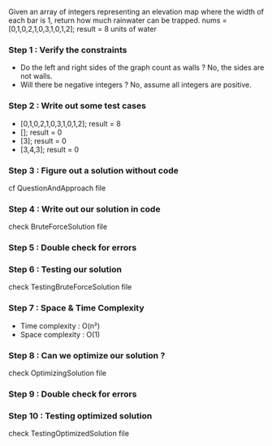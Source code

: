 Given an array of integers representing an elevation map where the width of each bar is 1,
return how much rainwater can be trapped. nums = [0,1,0,2,1,0,3,1,0,1,2]; result = 8 units of water

### Step 1 : Verify the constraints
- Do the left and right sides of the graph count as walls ? No, the sides are not walls.
- Will there be negative integers ? No, assume all integers are positive.

### Step 2 : Write out some test cases
-  [0,1,0,2,1,0,3,1,0,1,2]; result = 8
-  []; result = 0
-  [3]; result = 0
-  [3,4,3]; result = 0

### Step 3 : Figure out a solution without code
cf QuestionAndApproach file

### Step 4 : Write out our solution in code
check BruteForceSolution file

### Step 5 : Double check for errors

### Step 6 : Testing our solution
check TestingBruteForceSolution file

### Step 7 : Space & Time Complexity
- Time complexity : O(n²)
- Space complexity : O(1)

### Step 8 : Can we optimize our solution ?
check OptimizingSolution file

### Step 9 : Double check for errors

### Step 10 : Testing optimized solution
check TestingOptimizedSolution file